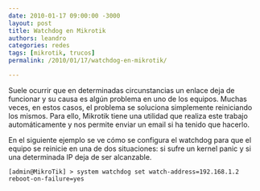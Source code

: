```yaml
---
date: 2010-01-17 09:00:00 -3000
layout: post
title: Watchdog en Mikrotik
authors: leandro
categories: redes
tags: [mikrotik, trucos]
permalink: /2010/01/17/watchdog-en-mikrotik/

---
```


Suele ocurrir que en determinadas circunstancias un enlace deja de funcionar y
su causa es algún problema en uno de los equipos. Muchas veces, en estos casos,
el problema se soluciona simplemente reiniciando los mismos. Para ello, Mikrotik
tiene una utilidad que realiza este trabajo automáticamente y nos permite enviar
un email si ha tenido que hacerlo. <!-- more -->

En el siguiente ejemplo se ve cómo se configura el watchdog para que el equipo
se reinicie en una de dos situaciones: si sufre un kernel panic y si una
determinada IP deja de ser alcanzable.

```
[admin@MikroTik] > system watchdog set watch-address=192.168.1.2 reboot-on-failure=yes
```
